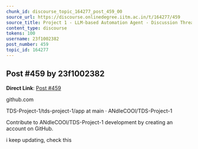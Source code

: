 ```yaml
---
chunk_id: discourse_topic_164277_post_459_00
source_url: https://discourse.onlinedegree.iitm.ac.in/t/164277/459
source_title: Project 1 - LLM-based Automation Agent - Discussion Thread [TDS Jan 2025]
content_type: discourse
tokens: 100
username: 23f1002382
post_number: 459
topic_id: 164277
---
```


## Post #459 by 23f1002382

**Direct Link**: [Post #459](https://discourse.onlinedegree.iitm.ac.in/t/164277/459)

github.com

TDS-Project-1/tds-project-1/app at main · ANdIeCOOl/TDS-Project-1

Contribute to ANdIeCOOl/TDS-Project-1 development by creating an account on GitHub.

i keep updating, check this
